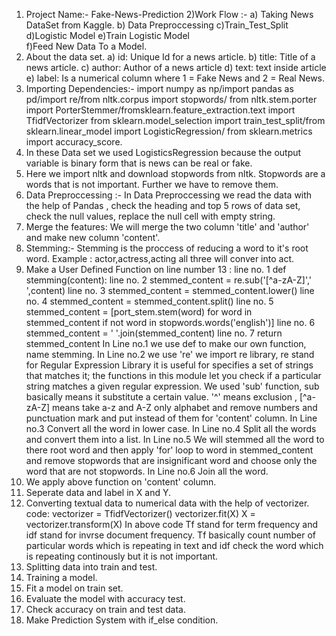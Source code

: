 1) Project Name:- Fake-News-Prediction
2)Work Flow :- a) Taking News DataSet from Kaggle. b) Data Preproccessing c)Train_Test_Split d)Logistic Model e)Train Logistic Model             
               f)Feed New Data To a Model.
3) About the data set. a) id: Unique Id for a news article. b) title: Title of a news article. c) author: Author of a news article d) text: text inside article                                  e) label: Is a numerical column where 1 = Fake News and 2 = Real News.
4) Importing Dependencies:- import numpy as np/import pandas as pd/import re/from nltk.corpus import stopwords/                                                                                      from nltk.stem.porter import PorterStemmer/fromsklearn.feature_extraction.text import TfidfVectorizer                                                                    from sklearn.model_selection import train_test_split/from sklearn.linear_model import LogisticRegression/                                                                from sklearn.metrics import accuracy_score.
5)  In these Data set we used LogisticsRegression because the output variable is binary form that is news can be real or fake.
6)  Here we import nltk and download stopwords from nltk. Stopwords are a words that is not important. Further we have to remove them.
7)  Data Preproccessing :- In  Data Preproccessing we read the data with the help of Pandas , check the heading and top 5 rows of data set, check the null values,                                  replace the null cell with empty string.
8)  Merge the features: We will merge the two column 'title' and 'author' and make new column 'content'.
9)  Stemming:- Stemming is the proccess of reducing a word to it's root word. Example : actor,actress,acting all three will conver into act.
10)  Make a User Defined Function on line number 13 :                                                                                                                             line no. 1       def stemming(content):
          line no. 2           stemmed_content = re.sub('[^a-zA-Z]',' ',content)
          line no. 3           stemmed_content = stemmed_content.lower()
          line no. 4           stemmed_content = stemmed_content.split()
          line no. 5           stemmed_content = [port_stem.stem(word) for word in stemmed_content if not word in stopwords.words('english')]
          line no. 6           stemmed_content = ' '.join(stemmed_content)
          line no. 7           return stemmed_content
      In Line no.1 we use def to make our own function, name stemming.
      In Line no.2 we use 're' we import re library, re stand for Regular Expression Library it is useful for specifies a set of strings that matches it;                                    the functions in this module let you check if a particular string matches a given regular expression.                                                                    We used 'sub' function, sub basically means it substitute  a certain value. '^' means exclusion , [^a-zA-Z] means take a-z and A-Z only alphabet and                      remove numbers and punctuation mark and put instead of them for 'content' column.
      In Line no.3 Convert all the word in lower case.
      In Line no.4 Split all the words and convert them into a list.
      In Line no.5 We will stemmed all the word to there root word and then apply 'for' loop to word in stemmed_content and remove stopwords that are insignificant word                    and choose only the word that are not stopwords.
      In Line no.6 Join all the word.
 11) We apply above function on 'content' column.
 12) Seperate data and label in X and Y.
 13) Converting textual data to numerical data with the help of vectorizer. code: vectorizer = TfidfVectorizer()
                                                                                  vectorizer.fit(X)
                                                                                  X = vectorizer.transform(X)
                       In above code Tf stand for term frequency and idf stand for invrse document frequency. Tf basically count number of particular words which is                          repeating in text and idf check the word which is repeating continously but it is not important.
14) Splitting data into train and test.
15) Training a model.
16) Fit a model on train set.
17) Evaluate the model with accuracy test.
18) Check accuracy on train and test data.
19) Make Prediction System with if_else condition.                        
